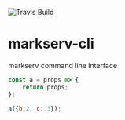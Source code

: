 ![Travis Build](https://travis-ci.org/F1LT3R/markserv-cli.svg?branch=master)

# markserv-cli

markserv command line interface

```javascript
const a = props => {
	return props;
};

a({b:2, c: 3});
```

<!--markserv|markdown|test2.md-->

